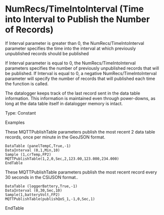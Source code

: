 # NumRecs/TimeIntoInterval (Time into Interval to Publish the Number of Records)

If Interval parameter is greater than 0, the NumRecs/TimeIntoInterval parameter specifies the time into the interval at which previously unpublished records should be published

If Interval parameter is equal to 0, the NumRecs/TimeIntoInterval parameters specifies the number of previously unpublished records that will be published. If Interval is equal to 0, a negative NumRecs/TimeIntoInterval parameter will specify the number of records that will published each time the function is called.

The datalogger keeps track of the last record sent in the data table information. This information is maintained even through power-downs, as long at the data table itself in datalogger memory is intact.

Type: Constant

Examples

These MQTTPublishTable parameters publish the most recent 2 data table records, once per minute in the GeoJSON format.

```
DataTable (panelTempC,True,-1)
DataInterval (0,1,Min,10)
Sample (1,crTemp,FP2)
MQTTPublishTable(1,2,0,Sec,2,123.00,123.000,234.000)
EndTable
```

These MQTTPublishTable parameters publish the most recent record every 30 seconds in the CSIJSON format..

```
DataTable (loggerBattery,True,-1)
DataInterval (0,30,Sec,10)
Sample(1,batteryVolt,FP2)
MQTTPublishTable(publishQoS_1,-1,0,Sec,1)
```

EndTable

```

```
